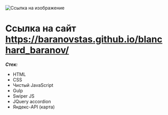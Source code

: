 ![Ссылка на изображение](https://raw.githubusercontent.com/baranovstas/high-pass/e4a0c30df93c078dc9157d990bd55be5f46fb982/src/img/svg/logo.svg)

# Ссылка на сайт https://baranovstas.github.io/blanchard_baranov/

**_Стек:_**

- HTML
- CSS
- Чистый JavaScript
- Gulp
- Swiper JS
- JQuery accordion
- Яндекс-API (карта)
